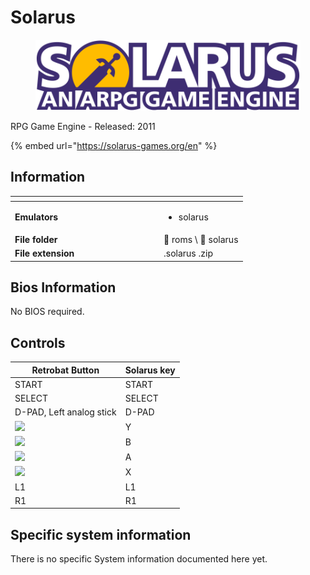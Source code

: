 # Solarus

<div align="left">

<figure><img src="https://raw.githubusercontent.com/fabricecaruso/es-theme-carbon/52ff37c9e265587d006945a2ba695b5a962b3a3d/art/logos/solarus.svg" alt=""><figcaption></figcaption></figure>

</div>

RPG Game Engine - Released: 2011

{% embed url="https://solarus-games.org/en" %}

## Information

<table data-header-hidden><thead><tr><th width="224"></th><th></th></tr></thead><tbody><tr><td><strong>Emulators</strong></td><td><ul><li>solarus</li></ul></td></tr><tr><td><strong>File folder</strong></td><td><span data-gb-custom-inline data-tag="emoji" data-code="1f4c2">📂</span> roms \ <span data-gb-custom-inline data-tag="emoji" data-code="1f4c2">📂</span> solarus</td></tr><tr><td><strong>File extension</strong></td><td>.solarus .zip</td></tr></tbody></table>

## Bios Information

No BIOS required.

## Controls

| Retrobat Button                                       | Solarus key |
| ----------------------------------------------------- | ----------- |
| START                                                 | START       |
| SELECT                                                | SELECT      |
| D-PAD, Left analog stick                              | D-PAD       |
| ![](<../../../.gitbook/assets/image (2) (1) (1).png>) | Y           |
| ![](<../../../.gitbook/assets/image (1) (2) (1).png>) | B           |
| ![](<../../../.gitbook/assets/image (4) (1).png>)     | A           |
| ![](<../../../.gitbook/assets/image (3) (1) (2).png>) | X           |
| L1                                                    | L1          |
| R1                                                    | R1          |

## Specific system information

There is no specific System information documented here yet.
